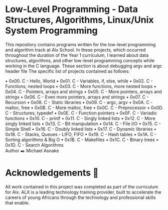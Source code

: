 
<h1>Low-Level Programming - Data Structures, Algorithms, Linux/Unix System Programming </h1>
<p>
This repository contains programs written for the low-level programming and algorithm track at Alx School. In these projects, which occurred throughout the duration of the Year 1 curriculum, I learned about data structures, algorithms, and other low-level programming concepts while working in the C language. These section is about debugging argv and argc header file The specific list of projects contained as follows:
</p>

<a>• 0x00. C - Hello, World </a>
• 0x01. C - Variables, if, else, while
• 0x02. C - Functions, nested loops
• 0x03. C - More functions, more nested loops
• 0x04. C - Pointers, arrays and strings
• 0x05. C - More pointers, arrays and strings
• 0x06. C - Even more pointers, arrays and strings
• 0x07. C - Recursion
• 0x08. C - Static libraries
• 0x09. C - argc, argv
• 0x0A. C - malloc, free
• 0x0B. C - More malloc, free
• 0x0C. C - Preprocessor
• 0x0D. C - Structures, typedef
• 0x0E. C - Function pointers
• 0x0F. C - Variadic functions
• 0x10. C - printf
• 0x11. C - Singly linked lists
• 0x12. C - More singly linked lists
• 0x13. C - Bit manipulation
• 0x14. C - File I/O
• 0x15. C - Simple Shell
• 0x16. C - Doubly linked lists
• 0x17. C - Dynamic libraries
• 0x18. C - Stacks, Queues - LIFO, FIFO
• 0x19. C - Hash tables
• 0x1A. C - Sorting algorithms & Big O
• 0x1B. C - Makefiles
• 0x1C. C - Binary trees
• 0x1D. C - Search Algorithms
<br />
 Author ✒️ Michael Asnake <mike7772> 
   <br />
<h1>Acknowledgements 🙏 </h1>
All work contained in this project was completed as part of the curriculum for Alx. ALX is a leading technology training provider, built to accelerate the careers of young Africans through the technology and professional skills that enable.

